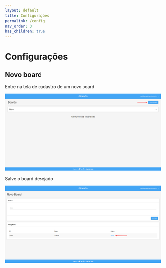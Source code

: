 ```yaml
---
layout: default
title: Configurações
permalink: /config
nav_order: 3
has_children: true
---
```


# Configurações

## Novo board

Entre na tela de cadastro de um novo board

![Novo board](/images/new-board.png)

Salve o board desejado

![Salvar board](/images/create-board-form.png)